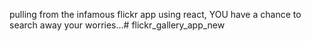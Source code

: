 pulling from the infamous flickr app using react, YOU have a chance to search away your worries...# flickr_gallery_app_new
